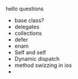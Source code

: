 hello questions
* base class?
* delegates
* collections
* defer
* enam
* Self and self
* Dynamic dispatch
* method swizzing in ios
* 
